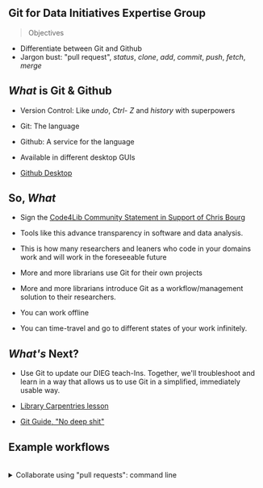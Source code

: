 ## Git for Data Initiatives Expertise Group

> Objectives
- Differentiate between Git and Github
- Jargon bust: "pull request",  _status_, _clone_, _add_, _commit_, _push_,  _fetch_, _merge_

## *What* is Git & Github

- Version Control: Like *undo*, *Ctrl- Z*  and *history* with superpowers

- Git: The language

- Github: A service for the language

- Available in different desktop GUIs

- [Github Desktop](https://desktop.github.com)


## So, *What*


- Sign the [Code4Lib Community Statement in Support of Chris Bourg](http://www.arl.org/news/arl-news/4487-arl-denounces-harassment-of-chris-bourg-following-code4lib-keynote#.Wx17oVMvzOR)

- Tools like this advance transparency in software and data analysis.

- This is how many researchers and leaners who code in your domains work and will work in the foreseeable future

- More and more librarians use Git for their own projects

- More and more librarians introduce Git as a workflow/management solution to their researchers.

- You can work offline

- You can time-travel and go to different states of your work infinitely.


## *What's* Next?

- Use Git to update our DIEG teach-Ins. Together, we'll troubleshoot and learn in a way that allows us to use Git in a simplified, immediately usable way.

- [Library Carpentries lesson](https://librarycarpentry.github.io/lc-git/)

- [Git Guide, "No deep shit"](http://rogerdudler.github.io/git-guide/)


## Example workflows

<br>


<details>

<summary> Collaborate using "pull requests": command line</summary>

<br>

- Sign up for [Github](https://github.com/join)

- Download [Git](https://git-scm.com/downloads). (Already on Unix/OSX)

- Go to our [DIEG Repo](https://github.com/wrathofquan/lib-dieg)

- Click on 'Fork' ![](../images/fork.png)
  - this will make a copy to your Github account


- Copy the https link ![ ](../images/https.png)

- Open terminal or cmd (on windows)

- ```git clone https://github.com/wrathofquan/lib-dieg.git```
  - This takes your copy of the original and puts it on your computer.


-  Make some changes to the files.

- ```git status```

  - this is my most used command. tells me where i'm at! use this often. it's non-destructive and really useful.

- ```git add name_of_file_you've_changed ```

  - Tell git to track your change


- ```git commit -m "a quick descriptive message of what you did"```

  - Tell git you're serious about this change


- ```git push origin master```

  - Tell git to send your changes to **your** Copy


- Go to your **forked** copy and make a new pull request to the owner of the original

![](../images/pull.png)

- Review your changes and submit!

- **Activity: everyone add your name and a food you love to the '2018_06_05_git.md' file.**


<details>

<summary> Fetch, merge, pull...</summary>

- When you are working on your own clone, others will be working on their own clones too! If you attempt to push your own changes without being up to date with your colleague's changes then git will tell you something like this:

``` ! [rejected]        master -> master (fetch first)
error: failed to push some refs to 'https://github.com/wrathofquan/lib-dieg.git'
hint: Updates were rejected because the remote contains work that you do
hint: not have locally. This is usually caused by another repository pushing
hint: to the same ref. You may want to first integrate the remote changes
hint: (e.g., 'git pull ...') before pushing again.

```

- ```git fetch origin```

  -  will take the state of the original repo and bring it to yours

- ```git diff master origin/master```

  - show the differences

- ```git merge origin```

  - seal the deal and merge your work (git revert or reset can undo this if something bad happens here)


- add, commit, and push your changes!

